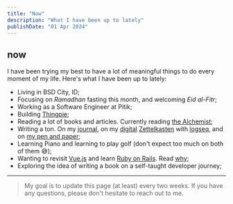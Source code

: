 ```yaml
---
title: "Now"
description: "What I have been up to lately"
publishDate: "01 Apr 2024"
---
```


## now

I have been trying my best to have a lot of meaningful things to do every moment of my life. Here's what I have been up to lately:

- Living in BSD City, ID;
- Focusing on _Ramadhan_ fasting this month, and welcoming _Eid al-Fitr_;
- Working as a Software Engineer at Pitik;
- Building [Thingpie](https://thingpie.com);
- Reading a lot of books and articles. Currently reading [the Alchemist](https://www.goodreads.com/book/show/18144590-the-alchemist);
- Writing a ton. On my [journal](https://hisam.dev/journals), on my [digital](https://maggieappleton.com/garden-history) [Zettelkasten](https://zettelkasten.de/overview) with [logseq](https://logseq.com), and on [my pen and paper](https://hisam.dev/uses);
- Learning Piano and learning to play golf (don't expect too much on both of them 😅);
- Wanting to revisit [Vue.js](https://vuejs.org/) and learn [Ruby on Rails](https://rubyonrails.org/). Read [why](/journals/2024-03-20);
- Exploring the idea of writing a book on a self-taught developer journey;

---

> My goal is to update this page (at least) every two weeks. If you have any questions, please don't hesitate to reach out to me.
